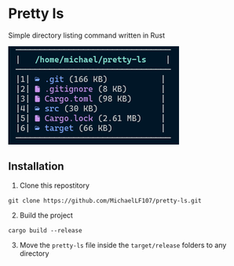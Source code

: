 # Pretty ls

Simple directory listing command written in Rust

![screenshot](screenshot.png)

## Installation

1. Clone this repostitory
```
git clone https://github.com/MichaelLF107/pretty-ls.git
```

2. Build the project
```
cargo build --release
```

3. Move the `pretty-ls` file inside the `target/release` folders to any directory
